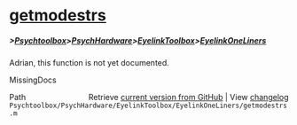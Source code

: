 # [getmodestrs](getmodestrs)
##### >[Psychtoolbox](Psychtoolbox)>[PsychHardware](PsychHardware)>[EyelinkToolbox](EyelinkToolbox)>[EyelinkOneLiners](EyelinkOneLiners)

Adrian, this function is not yet documented.


 MissingDocs



<div class="code_header" style="text-align:right;">
  <span style="float:left;">Path&nbsp;&nbsp;</span> <span class="counter">Retrieve <a href=
  "https://raw.github.com/Psychtoolbox-3/Psychtoolbox-3/beta/Psychtoolbox/PsychHardware/EyelinkToolbox/EyelinkOneLiners/getmodestrs.m">current version from GitHub</a> | View <a href=
  "https://github.com/Psychtoolbox-3/Psychtoolbox-3/commits/beta/Psychtoolbox/PsychHardware/EyelinkToolbox/EyelinkOneLiners/getmodestrs.m">changelog</a></span>
</div>
<div class="code">
  <code>Psychtoolbox/PsychHardware/EyelinkToolbox/EyelinkOneLiners/getmodestrs.m</code>
</div>

